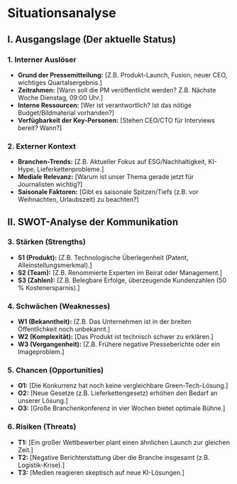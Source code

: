 # Situationsanalyse

## I. Ausgangslage (Der aktuelle Status)

### 1. Interner Auslöser

* **Grund der Pressemitteilung:** [Z.B. Produkt-Launch, Fusion, neuer CEO, wichtiges Quartalsergebnis.]
* **Zeitrahmen:** [Wann soll die PM veröffentlicht werden? Z.B. Nächste Woche Dienstag, 09:00 Uhr.]
* **Interne Ressourcen:** [Wer ist verantwortlich? Ist das nötige Budget/Bildmaterial vorhanden?]
* **Verfügbarkeit der Key-Personen:** [Stehen CEO/CTO für Interviews bereit? Wann?]

### 2. Externer Kontext

* **Branchen-Trends:** [Z.B. Aktueller Fokus auf ESG/Nachhaltigkeit, KI-Hype, Lieferkettenprobleme.]
* **Mediale Relevanz:** [Warum ist unser Thema gerade jetzt für Journalisten wichtig?]
* **Saisonale Faktoren:** [Gibt es saisonale Spitzen/Tiefs (z.B. vor Weihnachten, Urlaubszeit) zu beachten?]

## II. SWOT-Analyse der Kommunikation

### 3. Stärken (Strengths)

* **S1 (Produkt):** [Z.B. Technologische Überlegenheit (Patent, Alleinstellungsmerkmal).]
* **S2 (Team):** [Z.B. Renommierte Experten im Beirat oder Management.]
* **S3 (Zahlen):** [Z.B. Belegbare Erfolge, überzeugende Kundenzahlen (50 % Kostenersparnis).]

### 4. Schwächen (Weaknesses)

* **W1 (Bekanntheit):** [Z.B. Das Unternehmen ist in der breiten Öffentlichkeit noch unbekannt.]
* **W2 (Komplexität):** [Das Produkt ist technisch schwer zu erklären.]
* **W3 (Vergangenheit):** [Z.B. Frühere negative Presseberichte oder ein Imageproblem.]

### 5. Chancen (Opportunities)

* **O1:** [Die Konkurrenz hat noch keine vergleichbare Green-Tech-Lösung.]
* **O2:** [Neue Gesetze (z.B. Lieferkettengesetz) erhöhen den Bedarf an unserer Lösung.]
* **O3:** [Große Branchenkonferenz in vier Wochen bietet optimale Bühne.]

### 6. Risiken (Threats)

* **T1:** [Ein großer Wettbewerber plant einen ähnlichen Launch zur gleichen Zeit.]
* **T2:** [Negative Berichterstattung über die Branche insgesamt (z.B. Logistik-Krise).]
* **T3:** [Medien reagieren skeptisch auf neue KI-Lösungen.]